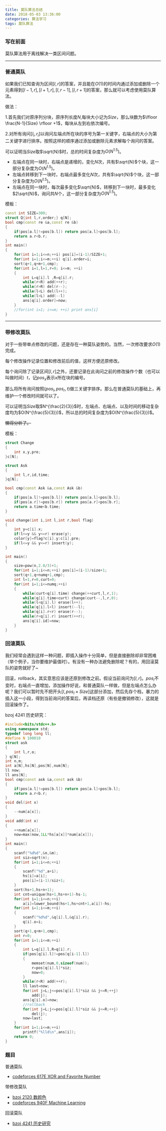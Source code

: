 ```yaml
---
title: 莫队算法总结
date: 2018-05-03 13:36:00
categories: 算法学习
tags: 莫队算法
---
```


### 写在前面

莫队算法用于离线解决一类区间问题。

------

### 普通莫队

如果我们已知查询为区间$[l,r]$的答案，并且能在$O(1)$的时间内通过添加或删除一个元素得到$[l-1,r],[l+1,r],[l,r-1],[l,r+1]$的答案，那么就可以考虑使用莫队算法。

做法：

1.首先我们对原序列分块，原序列长度$N$,每块大小记为$Size$，那么块数为$\lfloor \frac{N-1}{Size} \rfloor +1$，每块从左到右依次编号。

2.对所有询问$[l_i,r_i]$以询问左端点所在块的序号为第一关键字，右端点的大小为第二关键字进行排序。按照这样的顺序通过添加或删除元素求解每个询问的答案。

可以证明当$Size$取$\sqrt{N}$时，总的时间复杂度为$O(N^{1.5})$。

- 左端点在同一块时，右端点是递增的，变化$N$次，共有$\sqrt{N}$个块，这一部分复杂度为$O(N^{1.5})$。
- 左端点转移到下一块时，右端点最多变化$N$次，共有$\sqrt{N}$个块，这一部分复杂度为$O(N^{1.5})$。
- 左端点在同一块时，每次最多变化$\sqrt{N}$，转移到下一块时，最多变化$2\sqrt{N}$，询问共$N$个，这一部分复杂度为$O(N^{1.5})$。

模板：

``` C++
const int SIZE=300;
struct Q{int l,r,order;} q[N];
bool cmp(const re &a,const re &b)
{
    if(pos[a.l]!=pos[b.l]) return pos[a.l]<pos[b.l];
    return a.r<b.r;
}
int main()
{
    for(int i=1;i<=n;++i) pos[i]=(i-1)/SIZE+1;
    for(int i=1;i<=m;++i) q[i].order=i;
    sort(q+1,q+m+1,cmp);
    for(int i=1,l=1,r=0; i<=m; ++i)
    {
        int L=q[i].l ,R=q[i].r;
        while(r<R) add(++r);
        while(r>R) del(r--);
        while(l<L) del(l++);
        while(l>L) add(--l)
        ans[q[i].order]=now;
    }
    //for(int i=1; i<=m; ++i) print ans[i]
}
```

------

### 带修改莫队

对于一些带单点修改的问题，还是存在一种莫队姿势的。当然，一次修改要求$O(1)$完成。

每个修改操作记录位置和修改前后的值，这样方便还原修改。

每个询问除了记录区间$[l,r]$之外，还要记录在此询问之前的修改操作个数（也可以叫做时间）$t$，记$pos_x$表示$x$所在块的编号。

那么将所有询问按照$(pos_l,pos_r,t)$做三关键字排序。那么在普通莫队的基础上，再维护一个修改时间就可以了。

可以证明当$Size$取$N^{\frac{2}{3}}$时，左端点、右端点、以及时间的移动复杂度均为$O(N^{\frac{5}{3}})$，所以总的时间复杂度为$O(N^{\frac{5}{3}})$。

~~懒得分析了。~~

模板：

``` C++
struct Change
{
    int x,y,pre;
}c[N];

struct Ask
{
    int l,r,id,time;
}q[N];

bool cmp(const Ask &a,const Ask &b)
{
    if(pos[a.l]!=pos[b.l]) return pos[a.l]<pos[b.l];
    if(pos[a.r]!=pos[b.r]) return pos[a.r]<pos[b.r];
    return a.time<b.time;
}

void change(int i,int l,int r,bool flag)
{
    int y=c[i].x;
    if(l<=y && y<=r) erase(y);
    color[y]=flag?c[i].y:c[i].pre;
    if(l<=y && y<=r) insert(y);
}

int main()
{
    size=pow(n,2.0/3)+1;
    for(int i=1;i<=n;++i) pos[i]=(i-1)/size+1;
    sort(q+1,q+numq+1,cmp);
    int l=1,r=0,curt=0;
    for(int i=1;i<=numq;++i)
    {
        while(curt<q[i].time) change(++curt,l,r,1);
        while(q[i].time<curt) change(curt--,l,r,0);
        while(l<q[i].l) erase(l++);
        while(q[i].l<l) insert(--l);
        while(q[i].r<r) erase(r--);
        while(r<q[i].r) insert(++r);
        ans[q[i].id]=now;
    }
}
```

### 回滚莫队

我们经常会遇到这样一种问题，即插入操作十分简单，但是直接删除却非常困难（举个例子，当你要维护最值时）。有没有一种办法避免删除呢？有的，用回滚莫队的姿势就好了~

回滚，rollback，其实意思应该是还原到修改之前。假设当前询问为$[l,r]$。$pos_l$不变时，右端点一直增加，添加操作好说，和普通莫队一样做，但是左端点怎么办呢？我们可以暂时先不把开头$[l,pos_l\times Size]$这部分添加，然后先存个档，暴力的插入这一小段，得到当前询问的答案后，再读档还原（有些是撤销修改），这就是回滚操作了。

bzoj 4241 历史研究：

``` C++
#include<bits/stdc++.h>
using namespace std;
typedef long long ll;
#define N 100010
struct ask
{
    int l,r,o;
} q[N];
int n,m;
int a[N],hs[N],pos[N],num[N];
ll now;
ll ans[N];
bool cmp(const ask &a,const ask &b)
{
    if(pos[a.l]!=pos[b.l]) return pos[a.l]<pos[b.l];
    return a.r<b.r;
}
void del(int x)
{
    --num[a[x]];
}
void add(int x)
{
    ++num[a[x]];
    now=max(now,1LL*hs[a[x]]*num[a[x]]);
}
int main()
{
    scanf("%d%d",&n,&m);
    int siz=sqrt(n);
    for(int i=1;i<=n;++i)
    {
        scanf("%d",a+i);
        hs[i]=a[i];
        pos[i]=(i-1)/siz+1;
    }
    sort(hs+1,hs+n+1);
    int cnt=unique(hs+1,hs+n+1)-hs-1;
    for(int i=1;i<=n;++i)
        a[i]=lower_bound(hs+1,hs+cnt+1,a[i])-hs;
    for(int i=1;i<=m;++i)
    {
        scanf("%d%d",&q[i].l,&q[i].r);
        q[i].o=i;
    }
    sort(q+1,q+m+1,cmp);
    int r=0;
    for(int i=1;i<=m;++i)
    {
        int L=q[i].l,R=q[i].r;
        if(pos[q[i].l]!=pos[q[i-1].l])
        {
            memset(num,0,sizeof(num));
            r=pos[q[i].l]*siz;
            now=0;
        }
        while(r<R) add(++r);
        ll last=now;
        for(int j=L;j<=pos[q[i].l]*siz && j<=R;++j)
            add(j);
        ans[q[i].o]=now;
        //rollback
        for(int j=L;j<=pos[q[i].l]*siz && j<=R;++j)
            del(j);
        now=last;
    }
    for(int i=1;i<=m;++i)
        printf("%lld\n",ans[i]);
    return 0;
}
```

### 题目

普通莫队

- [codeforces 617E XOR and Favorite Number](http://codeforces.com/problemset/problem/617/E)

带修改莫队

- [bzoj 2120 数颜色](https://www.lydsy.com/JudgeOnline/problem.php?id=2120)
- [codeforces 940F Machine Learning](http://codeforces.com/problemset/problem/940/F)

回滚莫队

- [bzoj 4241 历史研究](https://www.lydsy.com/JudgeOnline/problem.php?id=4241)